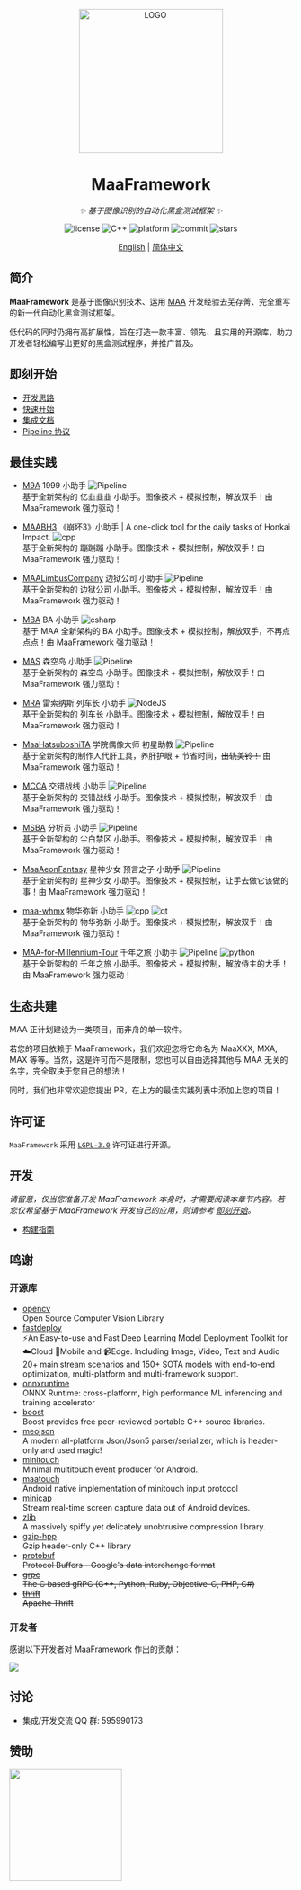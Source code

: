 <!-- markdownlint-disable MD033 MD041 -->
<p align="center">
  <img alt="LOGO" src="https://cdn.jsdelivr.net/gh/MaaAssistantArknights/design@main/logo/maa-logo_512x512.png" width="256" height="256" />
</p>

<div align="center">

# MaaFramework

<!-- prettier-ignore-start -->
<!-- markdownlint-disable-next-line MD036 -->
_✨ 基于图像识别的自动化黑盒测试框架 ✨_
<!-- prettier-ignore-end -->

</div>

<p align="center">
  <img alt="license" src="https://img.shields.io/github/license/MaaXYZ/MaaFramework">
  <img alt="C++" src="https://img.shields.io/badge/C++-20-%2300599C?logo=cplusplus">
  <img alt="platform" src="https://img.shields.io/badge/platform-Windows%20%7C%20Linux%20%7C%20macOS-blueviolet">
  <img alt="commit" src="https://img.shields.io/github/commit-activity/m/MaaXYZ/MaaFramework?color=%23ff69b4">
  <img alt="stars" src="https://img.shields.io/github/stars/MaaXYZ/MaaFramework?style=social">
</p>

<div align="center">

[English](./README_en.md) | [简体中文](./README.md)

</div>

## 简介

**MaaFramework** 是基于图像识别技术、运用 [MAA](https://github.com/MaaAssistantArknights/MaaAssistantArknights) 开发经验去芜存菁、完全重写的新一代自动化黑盒测试框架。

低代码的同时仍拥有高扩展性，旨在打造一款丰富、领先、且实用的开源库，助力开发者轻松编写出更好的黑盒测试程序，并推广普及。

## 即刻开始

- [开发思路](docs/zh_cn/0.1-开发思路.md)
- [快速开始](docs/zh_cn/1.1-快速开始.md)
- [集成文档](docs/zh_cn/2.1-集成文档.md)
- [Pipeline 协议](docs/zh_cn/3.1-任务流水线协议.md)

## 最佳实践

- [M9A](https://github.com/MaaXYZ/M9A) 1999 小助手 ![Pipeline](https://img.shields.io/badge/Pipeline-%23454545?logo=paddypower&logoColor=%23FFFFFF)  
  基于全新架构的 亿韭韭韭 小助手。图像技术 + 模拟控制，解放双手！由 MaaFramework 强力驱动！

- [MAABH3](https://github.com/MaaXYZ/MAABH3) 《崩坏3》小助手 | A one-click tool for the daily tasks of Honkai Impact. ![cpp](https://img.shields.io/badge/C%2B%2B-00599C?logo=c%2B%2B&logoColor=white)  
  基于全新架构的 蹦蹦蹦 小助手。图像技术 + 模拟控制，解放双手！由 MaaFramework 强力驱动！

- [MAALimbusCompany](https://github.com/hxdnshx/MAALimbusCompany) 边狱公司 小助手 ![Pipeline](https://img.shields.io/badge/Pipeline-%23454545?logo=paddypower&logoColor=%23FFFFFF)  
  基于全新架构的 边狱公司 小助手。图像技术 + 模拟控制，解放双手！由 MaaFramework 强力驱动！

- [MBA](https://github.com/MaaXYZ/MBA) BA 小助手 ![csharp](https://img.shields.io/badge/C%23-239120?logo=csharp&logoColor=white)  
  基于 MAA 全新架构的 BA 小助手。图像技术 + 模拟控制，解放双手，不再点点点！由 MaaFramework 强力驱动！

- [MAS](https://github.com/MaaXYZ/MaaAssistantSkland) 森空岛 小助手 ![Pipeline](https://img.shields.io/badge/Pipeline-%23454545?logo=paddypower&logoColor=%23FFFFFF)  
  基于全新架构的 森空岛 小助手。图像技术 + 模拟控制，解放双手！由 MaaFramework 强力驱动！

- [MRA](https://github.com/MaaXYZ/MaaResonance) 雷索纳斯 列车长 小助手  ![NodeJS](https://camo.githubusercontent.com/ebf7c2fa711fe1e35a62d51214a518b0ff67a89cdf1404dc04c961446fd861b3/68747470733a2f2f696d672e736869656c64732e696f2f62616467652f2d4e6f64656a732d63306562643f7374796c653d666c61742d737175617265266c6f676f3d4e6f64652e6a73)  
  基于全新架构的 列车长 小助手。图像技术 + 模拟控制，解放双手！由 MaaFramework 强力驱动！

- [MaaHatsuboshiTA](https://github.com/Carpenter-MK1/MaaHatsuboshiTA) 学院偶像大师 初星助教  ![Pipeline](https://img.shields.io/badge/Pipeline-%23454545?logo=paddypower&logoColor=%23FFFFFF)  
  基于全新架构的制作人代肝工具，养肝护眼 + 节省时间，~~出轨美铃！~~ 由 MaaFramework 强力驱动！

- [MCCA](https://github.com/MaaXYZ/MCCA) 交错战线 小助手 ![Pipeline](https://img.shields.io/badge/Pipeline-%23454545?logo=paddypower&logoColor=%23FFFFFF)  
  基于全新架构的 交错战线 小助手。图像技术 + 模拟控制，解放双手！由 MaaFramework 强力驱动！
  
- [MSBA](https://github.com/overflow65537/MAA_SnowBreak) 分析员 小助手  ![Pipeline](https://img.shields.io/badge/Pipeline-%23454545?logo=paddypower&logoColor=%23FFFFFF)  
  基于全新架构的 尘白禁区 小助手。图像技术 + 模拟控制，解放双手！由 MaaFramework 强力驱动！

- [MaaAeonFantasy](https://github.com/Andl-Liu/MaaAeonFantasy)  星神少女 预言之子 小助手  ![Pipeline](https://img.shields.io/badge/Pipeline-%23454545?logo=paddypower&logoColor=%23FFFFFF)  
  基于全新架构的 星神少女 小助手。图像技术 + 模拟控制，让手去做它该做的事！由 MaaFramework 强力驱动！

- [maa-whmx](https://github.com/MAWHA/maa-whmx) 物华弥新 小助手 ![cpp](https://img.shields.io/badge/C%2B%2B-00599C?logo=c%2B%2B&logoColor=white) ![qt](https://img.shields.io/badge/Qt6-41CD52?logo=Qt&logoColor=white)  
  基于全新架构的 物华弥新 小助手。图像技术 + 模拟控制，解放双手！由 MaaFramework 强力驱动！

- [MAA-for-Millennium-Tour](https://github.com/Ostwind23/MAA-for-Millennium-Tour) 千年之旅 小助手 ![Pipeline](https://img.shields.io/badge/Pipeline-%23454545?logo=codecademy&logoColor=%23FFFFFF&color=%23454545) ![python](https://img.shields.io/badge/Python-3776AB?logo=python&logoColor=white)   
  基于全新架构的 千年之旅 小助手。图像技术 + 模拟控制，解放侍主的大手！由 MaaFramework 强力驱动！

## 生态共建

MAA 正计划建设为一类项目，而非舟的单一软件。  

若您的项目依赖于 MaaFramework，我们欢迎您将它命名为 MaaXXX, MXA, MAX 等等。当然，这是许可而不是限制，您也可以自由选择其他与 MAA 无关的名字，完全取决于您自己的想法！  

同时，我们也非常欢迎您提出 PR，在上方的最佳实践列表中添加上您的项目！

## 许可证

`MaaFramework` 采用 [`LGPL-3.0`](./LICENSE.md) 许可证进行开源。

## 开发

_请留意，仅当您准备开发 MaaFramework 本身时，才需要阅读本章节内容。若您仅希望基于 MaaFramework 开发自己的应用，则请参考 [即刻开始](#即刻开始)。_

- [构建指南](docs/zh_cn/4.1-构建指南.md)

## 鸣谢

### 开源库

- [opencv](https://github.com/opencv/opencv)  
  Open Source Computer Vision Library
- [fastdeploy](https://github.com/PaddlePaddle/FastDeploy)  
  ⚡️An Easy-to-use and Fast Deep Learning Model Deployment Toolkit for ☁️Cloud 📱Mobile and 📹Edge. Including Image, Video, Text and Audio 20+ main stream scenarios and 150+ SOTA models with end-to-end optimization, multi-platform and multi-framework support.
- [onnxruntime](https://github.com/microsoft/onnxruntime)  
  ONNX Runtime: cross-platform, high performance ML inferencing and training accelerator
- [boost](https://www.boost.org/)  
  Boost provides free peer-reviewed portable C++ source libraries.
- [meojson](https://github.com/MistEO/meojson)  
  A modern all-platform Json/Json5 parser/serializer, which is header-only and used magic!
- [minitouch](https://github.com/DeviceFarmer/minitouch)  
  Minimal multitouch event producer for Android.
- [maatouch](https://github.com/MaaAssistantArknights/MaaTouch)  
  Android native implementation of minitouch input protocol
- [minicap](https://github.com/DeviceFarmer/minicap)  
  Stream real-time screen capture data out of Android devices.
- [zlib](https://github.com/madler/zlib)  
  A massively spiffy yet delicately unobtrusive compression library.
- [gzip-hpp](https://github.com/mapbox/gzip-hpp)  
  Gzip header-only C++ library
- ~~[protobuf](https://github.com/protocolbuffers/protobuf)~~  
  ~~Protocol Buffers - Google's data interchange format~~
- ~~[grpc](https://github.com/grpc/grpc)~~  
  ~~The C based gRPC (C++, Python, Ruby, Objective-C, PHP, C#)~~
- ~~[thrift](https://github.com/apache/thrift)~~  
  ~~Apache Thrift~~

### 开发者

感谢以下开发者对 MaaFramework 作出的贡献：

<a href="https://github.com/MaaXYZ/MaaFramework/graphs/contributors">
  <img src="https://contrib.rocks/image?repo=MaaXYZ/MaaFramework&max=1000" />
</a>

## 讨论

- 集成/开发交流 QQ 群: 595990173

## 赞助

<a href="https://afdian.com/a/misteo">
  <img width="200" src="https://pic1.afdiancdn.com/static/img/welcome/button-sponsorme.png">
</a>

